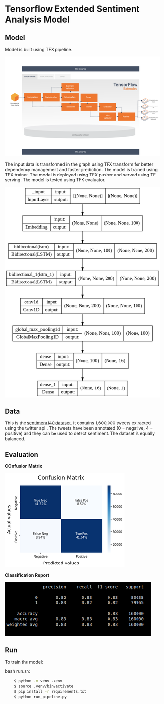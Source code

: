 # Tensorflow Extended Sentiment Analysis Model

## Model

Model is built using TFX pipeline.

<img src="assets/tfx.png">

The input data is transformed in the graph using TFX transform for better dependency management and faster prediction. The model is trained using TFX trainer. The model is deployed using TFX pusher and served using TF serving. The model is tested using TFX evaluator.  

<img src="assets/model_plot.png">

## Data
This is the <a href="https://www.kaggle.com/datasets/kazanova/sentiment140">sentiment140 dataset</a>. It contains 1,600,000 tweets extracted using the twitter api . The tweets have been annotated (0 = negative, 4 = positive) and they can be used to detect sentiment. The dataset is equally balanced.

## Evaluation
**COnfusion Matrix**

<img src="assets/conf.png">

**Classification Report**

<img src="assets/report.png">

## Run
To train the model:

bash run.sh:
```sh
    $ python -m venv .venv
    $ source .venv/bin/activate
    $ pip install -r requirements.txt
    $ python run_pipeline.py
```
